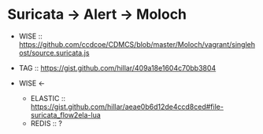 # Suricata -> Alert -> Moloch

* WISE :: https://github.com/ccdcoe/CDMCS/blob/master/Moloch/vagrant/singlehost/source.suricata.js
* TAG :: https://gist.github.com/hillar/409a18e1604c70bb3804

* WISE <- 
  * ELASTIC :: https://gist.github.com/hillar/aeae0b6d12de4ccd8ced#file-suricata_flow2ela-lua
  * REDIS :: ?
